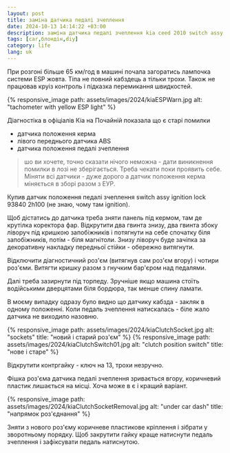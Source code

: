 ```yaml
---
layout: post
title: заміна датчика педалі зчеплення
date: 2024-10-13 14:14:22 +03:00
description: заміна датчика педалі зчеплення kia ceed 2010 switch assy ignition lock
tags: [car,блондін,diy]
category: life
lang: uk
---
```


При розгоні більше 65 км/год в машині почала загоратись лампочка системи ESP жовта.
Тіпа не повний кабздець а тільки трохи.
Також не працював круіз контроль і підказка перемикання швидкостей.

{% responsive_image path: assets/images/2024/kiaESPWarn.jpg alt: "tachometer with yellow ESP light" %}

Діагностіка в офіціалів Кіа на Почайній показала що є старі помилки 
* датчика положення керма
* лівого переднього датчика ABS
* датчика положення педалі зчеплення

> шо ви хочете, точно сказати нічого неможна - дати виникнення помилки в лозі не зберігається.
Треба чекати поки проявить себе.
Міняти всі датчики - дуже дорого а датчик положення керма міняється в зборі разом з ЕУР.

Купив датчик положення педалі зчеплення switch assy ignition lock 93840 2h100 (не знаю, чому там ignition).

Щоб дістатись до датчика треба зняти панель під кермом, там де крутілка коректора фар.
Відкрутити два гвинта знизу, два гвинта збоку ліворуч під кришкою запобіжників і потягнути на себе спочатку біля запобіжників, потім - біля магнітоли.
Знизу ліворуч буде зачіпка за декоративну накладку передньої стійки - обережно витягнути.

Відключити діагностичний роз'єм (витягнув сам роз'єм вгору) і чотири роз'єми.
Витягти кришку разом з гнучким бар'єром над педалями.

Далі треба зазирнути під торпеду. 
Зручніше якщо машина стоїть водійськими дверцятами біля бордюра, так менше спину ламати.

В моєму випадку одразу було видно що датчику кабзда - закляк в одному положенні.
Коли педаль зчеплення натискалась - біле жало датчика не виходило назовню.

{% responsive_image path: assets/images/2024/kiaClutchSocket.jpg alt: "sockets" title: "новий і старий роз'єм" %}
{% responsive_image path: assets/images/2024/kiaClutchSwitch01.jpg alt: "clutch position switch" title: "нове і старе" %}

Відкрутити контргайку - ключ на 13, трохи незручно. 

Фішка роз'єма датчика педалі зчеплення зривається вгору, коричневий пластик лишається на місці. 
Хоча може в є і кращий варіант.

{% responsive_image path: assets/images/2024/kiaClutchSocketRemoval.jpg alt: "under car dash" title: "напрямок роз'єднання" %}

Зняти з нового роз'єму коричневе пластикове кріплення і зібрати у зворотньому порядку.
Щоб закрутити гайку краще натиснути педаль зчеплення і зафіксувати педаль натиснутою.

